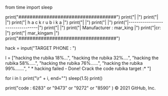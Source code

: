 from time import sleep


print("###################################")
print("|                                 |")
print("|                                 |")
print("|    h a c k     r u b i k a      |")
print("|                                 |")
print("|                                 |")
print("|---------------------------------|")
print("|                                 |")
print("|   Manufacturer : mar_king      |")
print("|cr:                |")
print("|             mar_kingam  |")
print("###################################")


hack = input("TARGET  PHONE : ")

l = ["hacking the rubika 18%...", "hacking the rubika 32%....", "hacking the rubika 58%.....", "hacking the rubika 76%......", "hacking the rubika 99%.......", " * hacking failed - Done! Crack the code  rubika target :* "]

for i in l:
    print("\r" + i, end="")
    sleep(1.5)
print()

print("code : 6283" or "9473" or "9272" or "8590" )
© 2021 GitHub, Inc.
